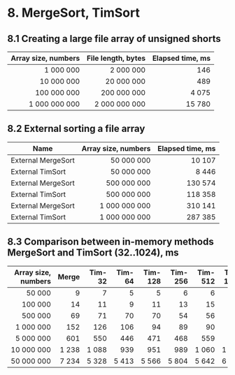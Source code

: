 # 8. MergeSort, TimSort

## 8.1 Creating a large file array of unsigned shorts

| Array size, numbers |  File length, bytes |   Elapsed time, ms  |
|--------------------:|--------------------:|--------------------:|
|           1 000 000 |           2 000 000 |                 146 |
|          10 000 000 |          20 000 000 |                 489 |
|         100 000 000 |         200 000 000 |               4 075 |
|       1 000 000 000 |       2 000 000 000 |              15 780 |

## 8.2 External sorting a file array 

| Name                | Array size, numbers |   Elapsed time, ms  |
|-------------------- |--------------------:|--------------------:|
|  External MergeSort |          50 000 000 |              10 107 |
|    External TimSort |          50 000 000 |               8 446 |
|  External MergeSort |         500 000 000 |             130 574 |
|    External TimSort |         500 000 000 |             118 358 |
|  External MergeSort |       1 000 000 000 |             310 141 |
|    External TimSort |       1 000 000 000 |             287 385 |

## 8.3 Comparison between in-memory methods MergeSort and TimSort (32..1024), ms

| Array size, numbers | Merge  | Tim-32 | Tim-64 | Tim-128| Tim-256| Tim-512|Tim-1024|
|--------------------:|-------:|-------:|-------:|-------:|-------:|-------:|-------:|
|              50 000 |      9 |      7 |      5 |      5 |      6 |      6 |      5 |
|             100 000 |     14 |     11 |      9 |     11 |     13 |     15 |     11 |
|             500 000 |     69 |     71 |     70 |     70 |     54 |     56 |     54 |
|           1 000 000 |    152 |    126 |    106 |     94 |     89 |     90 |    102 |
|           5 000 000 |    601 |    550 |    446 |    471 |    468 |    559 |    503 |
|          10 000 000 |  1 238 |  1 088 |    939 |    951 |    989 |  1 060 |  1 067 |
|          50 000 000 |  7 234 |  5 328 |  5 413 |  5 566 |  5 804 |  5 642 |  6 266 |

